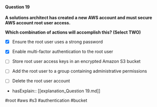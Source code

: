 #### Question  19


**A solutions architect has created a new AWS account and must secure AWS account root user access.**


**Which combination of actions will accomplish this? (Select TWO)**


- [x] Ensure the root user uses a strong password


- [x] Enable multi-factor authentication to the root user


- [ ] Store root user access keys in an encrypted Amazon S3 bucket


- [ ] Add the root user to a group containing administrative permissions


- [ ] Delete the root user account



- hasExplain:: [[explanation_Question  19.md]]

#root #aws #s3 #authentication #bucket 